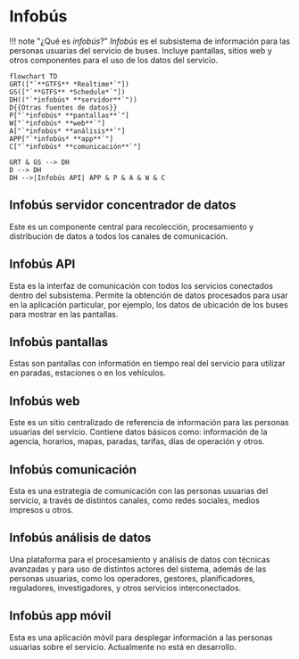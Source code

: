 # Infobús

!!! note "¿Qué es *infobús*?"
    *Infobús* es el subsistema de información para las personas usuarias del servicio de buses. Incluye pantallas, sitios web y otros componentes para el uso de los datos del servicio.



```mermaid
flowchart TD
GRT(["`**GTFS** *Realtime*`"])
GS(["`**GTFS** *Schedule*`"])
DH(("`*infobús* **servidor**`"))
D{{Otras fuentes de datos}}
P["`*infobús* **pantallas**`"]
W["`*infobús* **web**`"]
A["`*infobús* **análisis**`"]
APP["`*infobús* **app**`"]
C["`*infobús* **comunicación**`"]

GRT & GS --> DH
D --> DH
DH -->|Infobús API| APP & P & A & W & C
```

## Infobús **servidor** concentrador de datos

Este es un componente central para recolección, procesamiento y distribución de datos a todos los canales de comunicación.

## Infobús **API**

Esta es la interfaz de comunicación con todos los servicios conectados dentro del subsistema. Permite la obtención de datos procesados para usar en la aplicación particular, por ejemplo, los datos de ubicación de los buses para mostrar en las pantallas.

## Infobús **pantallas**

Estas son pantallas con informatión en tiempo real del servicio para utilizar en paradas, estaciones o en los vehículos.

## Infobús **web**

Este es un sitio centralizado de referencia de información para las personas usuarias del servicio. Contiene datos básicos como: información de la agencia, horarios, mapas, paradas, tarifas, días de operación y otros.

## Infobús **comunicación**

Esta es una estrategia de comunicación con las personas usuarias del servicio, a través de distintos canales, como redes sociales, medios impresos u otros.

## Infobús **análisis** de datos

Una plataforma para el procesamiento y análisis de datos con técnicas avanzadas y para uso de distintos actores del sistema, además de las personas usuarias, como los operadores, gestores, planificadores, reguladores, investigadores, y otros servicios interconectados.

## Infobús **app** móvil

Esta es una aplicación móvil para desplegar información a las personas usuarias sobre el servicio. Actualmente no está en desarrollo.

